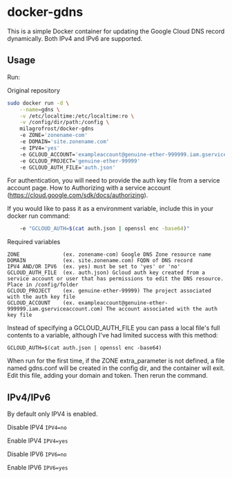 # docker-gdns

This is a simple Docker container for updating the Google Cloud DNS record dynamically.
Both IPv4 and IPv6 are supported.

## Usage

Run:

Original repository
```bash
sudo docker run -d \
    --name=gdns \
    -v /etc/localtime:/etc/localtime:ro \
    -v /config/dir/path:/config \
    milagrofrost/docker-gdns
    -e ZONE='zonename-com'
    -e DOMAIN='site.zonename.com'
    -e IPV4='yes'
    -e GCLOUD_ACCOUNT='exampleaccount@genuine-ether-999999.iam.gserviceaccount.com'
    -e GCLOUD_PROJECT='genuine-ether-99999'
    -e GCLOUD_AUTH_FILE='auth.json'
```
For authentication, you will need to provide the auth key file from a service account page.
How to Authorizing with a service account (https://cloud.google.com/sdk/docs/authorizing).

If you would like to pass it as a environment variable, include this in your docker run command:
```bash
    -e "GCLOUD_AUTH=$(cat auth.json | openssl enc -base64)"
```

Required variables
```
ZONE              (ex. zonename-com) Google DNS Zone resource name
DOMAIN            (ex. site.zonename.com) FQDN of DNS record
IPV4 AND/OR IPV6  (ex. yes) must be set to 'yes' or 'no'
GCLOUD_AUTH_FILE  (ex. auth.json) Gcloud auth key created from a service account or user that has permissions to edit the DNS resource.  Place in /config/folder
GCLOUD_PROJECT    (ex. genuine-ether-99999) The project associated with the auth key file
GCLOUD_ACCOUNT    (ex. exampleaccount@genuine-ether-999999.iam.gserviceaccount.com) The account associated with the auth key file
```

Instead of specifying a GCLOUD_AUTH_FILE you can pass a local file's full contents to a variable, although I've had limited success with this method:
```
GCLOUD_AUTH=$(cat auth.json | openssl enc -base64)
```

When run for the first time, if the ZONE extra_parameter is not defined, a file named gdns.conf will be created in the config dir, and the container will exit. Edit this file, adding your domain and token. Then rerun the command.

## IPv4/IPv6
By default only IPV4 is enabled.

Disable IPV4
`IPV4=no`

Enable IPV4
`IPV4=yes`

Disable IPV6
`IPV6=no`

Enable IPV6
`IPV6=yes`
